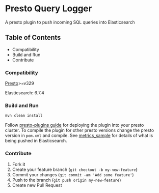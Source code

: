 # Presto Query Logger

A presto plugin to push incoming SQL queries into Elasticsearch

## Table of Contents

- Compatibility
- Build and Run
- Contribute

### Compatibility

 [Presto](https://prestosql.io)>=v329

Elasticsearch: 6.7.4

### Build and Run

```bash
mvn clean install
```

Follow [presto-plugins guide](https://prestosql.io/docs/current/develop/spi-overview.html) for deploying the plugin into your presto cluster. To compile the plugin for other presto versions change the presto version in `pom.xml` and compile. See [metrics_sample](https://github.com/atlanhq/presto-query-logger/blob/master/metrics_sample.json) for details of what is being pushed in Elasticsearch. 

### Contribute

1. Fork it
2. Create your feature branch (`git checkout -b my-new-feature`)
3. Commit your changes (`git commit -am 'Add some feature'`)
4. Push to the branch (`git push origin my-new-feature`)
5. Create new Pull Request
